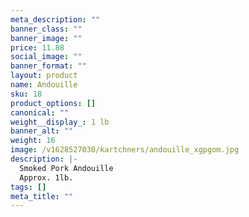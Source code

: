 ```yaml
---
meta_description: ""
banner_class: ""
banner_image: ""
price: 11.88
social_image: ""
banner_format: ""
layout: product
name: Andouille
sku: 18
product_options: []
canonical: ""
weight__display_: 1 lb
banner_alt: ""
weight: 16
image: /v1628527030/kartchners/andouille_xgpgom.jpg
description: |-
  Smoked Pork Andouille
  Approx. 1lb.
tags: []
meta_title: ""
---
```

